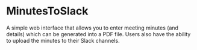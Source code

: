# MinutesToSlack
A simple web interface that allows you to enter meeting minutes (and details) which can be generated into a PDF file. Users also have the ability to upload the minutes to their Slack channels.
